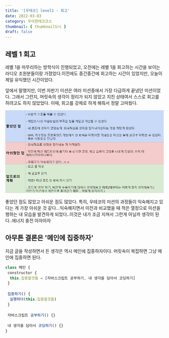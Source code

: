 ```yaml
---
title: '[우테코] level1 - 회고'
date: 2022-03-03
category: 우아한테크코스
thumbnail: { thumbnailSrc }
draft: false
---
```


## 레벨 1 회고

레벨 1을 마무리하는 방학식이 진행되었고, 오전에는 레벨 1을 회고하는 시간을 보이는 라디오 조원분들이랑 가졌었다.이전에도 중간중간에 회고하는 시간이 있었지만, 오늘이 제일 유익했던 시간이었다.

앞에서 말했지만, 이번 자판기 미션은 여러 미션중에서 가장 다급하게 끝냈던 미션이었다. 그래서 그런지, 머릿속의 생각이 정리가 되지 않았고 지친 상태여서 스스로 회고를 하려고도 하지 않았었다. 이때, 회고를 강제로 하게 해줘서 정말 고마웠다.

![레벨 1 좋았던 점, 아쉬웠던 점, 앞으로의 계획](images/level1-retrospect.png)

좋았던 점도 많았고 아쉬운 점도 많았다. 특히, 우테코의 미션의 과정들이 익숙해지고 있다는 게 가장 아쉬운 것 같다...익숙해지면서 이전과 비교했을 때 적은 열정으로 미션을 행하는 내 모습을 발견하게 되었다..이것은 내가 조금 지쳐서 그런게 아닐까 생각이 된다..에너지 충전 아자아자

## 아무튼 결론은 '메인에 집중하자'

지금 글을 작성하면서 든 생각은 역시 메인에 집중하자이다. 머릿속이 복잡하면 그냥 메인에 집중하면 된다.

```javascript
class 메인 {
 constructor {
  this.집중할것들 = [자바스크립트 공부하기, 내 생각을 담아서 코딩하기]
 }

 집중하기() {
  실행하다(this.집중할것들)
 }

 자바스크립트 공부하기() {}

 내 생각을 담아서 코딩하기() {}
}
```
